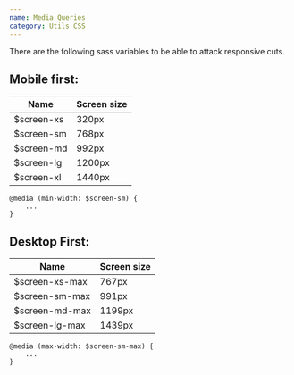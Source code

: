 ```yaml
---
name: Media Queries
category: Utils CSS
---
```


There are the following sass variables to be able to attack responsive cuts.

## Mobile first:

| Name        | Screen size |
| ----------- | ----------- |
| \$screen-xs | 320px       |
| \$screen-sm | 768px       |
| \$screen-md | 992px       |
| \$screen-lg | 1200px      |
| \$screen-xl | 1440px      |

```
@media (min-width: $screen-sm) {
    ...
}
```

## Desktop First:

| Name            | Screen size |
| --------------- | ----------- |
| \$screen-xs-max | 767px       |
| \$screen-sm-max | 991px       |
| \$screen-md-max | 1199px      |
| \$screen-lg-max | 1439px      |

```
@media (max-width: $screen-sm-max) {
    ...
}
```
